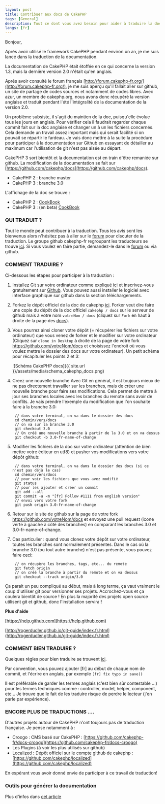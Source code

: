 ```yaml
---
layout: post
title: Contribuer aux docs de CakePHP
tags: [General]
description: Tout ce dont vous avez besoin pour aider à traduire la documentation de CakePHP
langs: [fr]
---
```


Bonjour,

Après avoir utilisé le framework CakePHP pendant environ un an, je me suis lancé dans la traduction de la documentation.

La documentation de CakePHP était étoffée en ce qui concerne la version 1.3, mais la dernière version 2.0 n'était qu'en anglais.

Après avoir consulté le forum français [http://forum.cakephp-fr.org/](http://forum.cakephp-fr.org/), je me suis aperçu qu'il fallait aller sur github, un site de partage de codes sources et notamment de codes libres.
Avec azur, un membre de cakephp.org, nous avons donc récupéré la version anglaise et traduit pendant l'été l'intégralité de la documentation de la version 2.0.

Un problème subsiste, il s'agit du maintien de la doc, puisqu'elle évolue tous les jours en anglais. Pour vérifier cela il faudrait regarder chaque commit fait sur la doc anglaise et changer un à un les fichiers concernés. Cela demande un travail assez important mais qui serait facilité si on pouvait se répartir le fardeau. Je vais donc mettre à la suite la procédure pour participer à la documentation sur Github en essayant de détailler au maximum car l'utilisation de git n'est pas aisée au départ.

CakePHP 3 sort bientôt et la documentation est en train d'être remaniée sur github. La modification de la documentation se fait sur [https://github.com/cakephp/docs](https://github.com/cakephp/docs).

* CakePHP 2 : branche master
* CakePHP 3 : branche 3.0

L'affichage de la doc se trouve :

* CakePHP 2 : [CookBook](http://book.cakephp.org/2.0/fr/index.html)
* CakePHP 3 : (en beta) [CookBook](http://book.cakephp.org/3.0/fr/index.html)

### QUI TRADUIT ?

Tout le monde peut contribuer à la traduction. Tous les avis sont les bienvenus alors n'hésitez pas à aller sur le [forum](http://forum.cakephp-fr.org/viewforum.php?id=14) pour discuter de la traduction.
Le groupe github cakephp-fr regroupant les traducteurs se trouve [ici](https://github.com/cakephp-fr). Si vous voulez en faire partie, demandez-le dans le [forum](http://forum.cakephp-fr.org/viewforum.php?id=14) ou via github.

### COMMENT TRADUIRE ?

Ci-dessous les étapes pour participer à la traduction :

1. Installez Git sur votre ordinateur comme expliqué [ici](http://git-scm.com/book/fr/D%C3%A9marrage-rapide-Installation-de-Git) et inscrivez-vous gratuitement sur [Github](https://github.com/signup/free). Vous pouvez aussi installer le logiciel avec interface graphique sur github dans la section téléchargements.

2. Forkez le dépôt officiel de la doc de cakephp [ici](https://github.com/cakephp/docs). Forker veut dire faire une copie du dépôt de la doc officiel `cakephp / docs` sur le serveur de github mais à votre nom `votreNom / docs` (cliquez sur `Fork` en haut à droite de la page des [docs](https://github.com/cakephp/docs)).

3. Vous pourrez ainsi cloner votre dépôt (= récupérer les fichiers sur votre ordinateur) que vous venez de forker et le modifier sur votre ordinateur (Cliquez sur `clone in Desktop` à droite de la page de votre fork https://github.com/votreNom/docs et choisissez l'endroit où vous voulez mettre le dossier des docs sur votre ordinateur).
   Un petit schéma pour récapituler les points 2 et 3:

   ![Schéma CakePHP docs]({{ site.url }}/assets/media/schema_cakephp_docs.png)

4. Creez une nouvelle branche
Avec Git en général, il est toujours mieux de ne pas directement travailler sur les branches, mais de créer une nouvelle branche pour faire ses modifications. Cela permet de mettre à jour ses branches locales avec les branches du remote sans avoir de conflits.
Je vais prendre l'exemple du modification que l'on souhaite faire à la branche 3.0:

		// dans votre terminal, on va dans le dossier des docs
		cd chemin/vers/docs
		// on va sur la branche 3.0
		git checkout 3.0
		// On créé une nouvelle branche à partir de la 3.0 et on va dessus
		git checkout -b 3.0-fr-name-of-change

5. Modifier les fichiers de la doc sur votre ordinateur (attention de bien mettre votre éditeur en utf8) et pusher vos modifications vers votre dépôt github:

		// dans votre terminal, on va dans le dossier des docs (si ce n'est pas déjà le cas)
		cd chemin/vers/docs
		// pour voir les fichiers que vous avez modifié
		git status
		// pour les ajouter et créer un commit
		git add --all
		git commit -a -m "[fr] Follow #1111 from english version"
		// envoi vers votre fork
		git push origin 3.0-fr-name-of-change

6. Retour sur le site de github sur la page de votre fork https://github.com/votreNom/docs et envoyez une pull request (icone verte à gauche à côté des branches) en comparant les branches 3.0 et 3.0-fr-name-of-change.

7. Cas particulier : quand vous clonez votre dépôt sur votre ordinateur, toutes les branches sont normalement présentes. Dans le cas où la branche 3.0 (ou tout autre branche) n'est pas présente, vous pouvez faire ceci:

		// on récupère les branches, tags, etc... du remote
		git fetch origin
		// on créé la branche à partir du remote et on va dessus
		git checkout --track origin/3.0

Ça parait un peu compliqué au début, mais à long terme, ça vaut vraiment le coup d'utiliser git pour versionner ses projets. Accrochez-vous et ça coulera bientôt de source ! En plus la majorité des projets open source utilisent git et github, donc l'installation servira !

**Plus d'aide**

[https://help.github.com](https://help.github.com)

[http://rogerdudler.github.io/git-guide/index.fr.html](http://rogerdudler.github.io/git-guide/index.fr.html)

### COMMENT BIEN TRADUIRE ?

Quelques règles pour bien traduire se trouvent [ici](http://book.cakephp.org/3.0/fr/contributing/documentation.html).

Par convention, vous pouvez ajouter [fr] au début de chaque nom de commit, et l'écrire en anglais, par exemple `[fr] fix typo in save()`

Il est préférable de garder les termes anglais (c'est bien sûr contestable ...) pour les termes techniques comme : controller, model, helper, component, etc... Je trouve que le fait de les traduire risque de perdre le lecteur (j'en parle par expérience).

### ENCORE PLUS DE TRADUCTIONS ....

D'autres projets autour de CakePHP n'ont toujours pas de traduction française. Je pense notamment à :

* Croogo : CMS basé sur CakePHP : [https://github.com/cakephp-fr/docs-croogo](https://github.com/cakephp-fr/docs-croogo)
* Les Plugins (à voir les plus utilisés sur github)
* Localized : Dépôt officiel sur le compte github de cakephp : [https://github.com/cakephp/localized](https://github.com/cakephp/localized)

En espérant vous avoir donné envie de participer à ce travail de traduction!

### Outils pour générer la documentation

Plus d'infos dans [cet article](http://cake17.github.io/2014/11/04/sphinx.html)
